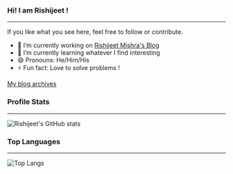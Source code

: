 ### Hi! I am Rishijeet !

---

If you like what you see here, feel free to follow or contribute.

- 🔭 I’m currently working on [Rishijeet Mishra's Blog](https://rishijeet.github.io)
- 🌱 I’m currently learning whatever I find interesting
- 😄 Pronouns: He/Him/His
- ⚡ Fun fact: Love to solve problems !

[My blog archives](https://rishijeet.github.io/blog/archives/)

### Profile Stats

---

![Rishijeet's GitHub stats](https://github-readme-stats.vercel.app/api?username=rishijeet&show_icons=true&theme=cobalt)

### Top Languages

---

![Top Langs](https://github-readme-stats.vercel.app/api/top-langs/?username=rishijeet&layout=compact&theme=cobalt)
